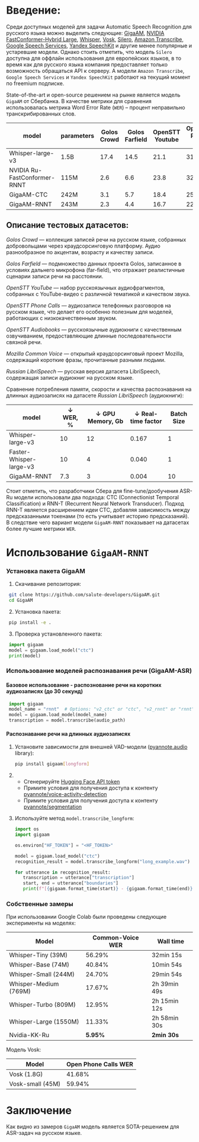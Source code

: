 # Введение:

Среди доступных моделей для задачи Automatic Speech Recognition для русского языка можно выделить следующие: [GigaAM](https://github.com/salute-developers/GigaAM), [NVIDIA FastConformer-Hybrid Large](https://huggingface.co/nvidia/stt_kk_ru_fastconformer_hybrid_large), [Whisper](https://github.com/openai/whisper), [Vosk](https://github.com/alphacep/vosk), [Silero](https://github.com/snakers4/silero-models), [Amazon Transcribe](https://aws.amazon.com/ru/transcribe/pricing/), [Google Speech Services](https://cloudfresh.com/ru/cloud-blog/google-speech-to-text-zachem-ispolzovat/), [Yandex SpeechKit](https://yandex.cloud/ru-kz/services/speechkit) и другие менее популярные и устаревшие модели. Однако стоить отметить, что модель `Silero` доступна для оффлайн использования для европейских языков, в то время как для русского языка компания предоставляет только возможность обращаться API к серверу. А модели `Amazon Transcribe`, `Google Speech Services` и `Yandex SpeechKit` работают на текущий момент по freemium подписке. 

State-of-the-art и open-source решением на рынке является модель `GigaAM` от Сбербанка. В качестве метрики для сравнения использовалась метрика Word Error Rate (`WER`) – процент неправильно транскрибированных слов.

| model                        | parameters | Golos Crowd | Golos Farfield | OpenSTT Youtube | OpenSTT Phone calls | OpenSTT Audiobooks | Mozilla Common Voice | Russian LibriSpeech |
|------------------------------|------------|-------------|----------------|-----------------|---------------------|--------------------|----------------------|---------------------|
| Whisper-large-v3             | 1.5B       | 17.4        | 14.5           | 21.1            | 31.2                | 17.0               | 5.3                  | 9.0                 |
| NVIDIA Ru-FastConformer-RNNT | 115M       | 2.6         | 6.6            | 23.8            | 32.9                | 16.4               | 2.7                  | 11.6                |
| GigaAM-CTC                   | 242M       | 3.1         | 5.7            | 18.4            | 25.6                | 15.1               | 1.7                  | 8.1                 |
| GigaAM-RNNT                  | 243M       | 2.3         | 4.4            | 16.7            | 22.9                | 13.9               | 0.9                  | 7.4                 |
## Описание тестовых датасетов:

_Golos Crowd_ — коллекция записей речи на русском языке, собранных добровольцами через краудсорсинговую платформу. Аудио разнообразное по акцентам, возрасту и качеству записи.

_Golos Farfield_ — подмножество данных проекта Golos, записанное в условиях дальнего микрофона (far-field), что отражает реалистичные сценарии записи речи на расстоянии.

_OpenSTT YouTube_ — набор русскоязычных аудиофрагментов, собранных с YouTube-видео с различной тематикой и качеством звука.

_OpenSTT Phone Calls_ — аудиозаписи телефонных разговоров на русском языке, что делает его особенно полезным для моделей, работающих с низкокачественным звуком.

_OpenSTT Audiobooks_ — русскоязычные аудиокниги с качественным озвучиванием, предоставляющие длинные последовательности связной речи.

_Mozilla Common Voice_ — открытый краудсорсинговый проект Mozilla, содержащий короткие фразы, прочитанные разными людьми. 

_Russian LibriSpeech_ — русская версия датасета LibriSpeech, содержащая записи аудиокниг на русском языке.

Сравнение потребления памяти, скорости и качества распознавания на длинных аудиозаписях на датасете _Russian LibriSpeech_ (аудиокниги): 

| model                   | ↓ WER, % | ↓ GPU Memory, Gb | ↓ Real-time factor | Batch Size |
|-------------------------|----------|------------------|--------------------|------------|
| Whisper-large-v3        | 10       | 12               | 0.167              | 1          |
| Faster-Whisper-large-v3 | 10       | 4                | 0.040              | 1          |
| GigaAM-RNNT             | 7.3      | 3                | 0.004              | 10         |

Стоит отметить, что разработчики Сбера для fine-tune/дообучения ASR-Ru модели использовали два подхода: CTC (Connectionist Temporal Classification) и RNN-T (Recurrent Neural Network Transducer). Подход RNN-T является расширением идеи CTC, добавляя зависимость между предсказанными токенами (то есть учитывает историю предсказаний). В следствие чего вариант модели `GigaAM-RNNT` показывает на датасетах более лучшие метрики `WER`. 

# Использование `GigaAM-RNNT`

### Установка пакета GigaAM

1. Скачивание репозитория:
  ```bash
   git clone https://github.com/salute-developers/GigaAM.git
   cd GigaAM
   ```
2. Установка пакета:
  ```bash
   pip install -e .
   ```

3. Проверка установленного пакета:
  ```python
   import gigaam
   model = gigaam.load_model("ctc")
   print(model)
   ```

### Использование моделей распознавания речи (GigaAM-ASR)

  #### Базовое использование - распознование речи на коротких аудиозаписях (до 30 секунд)
  ```python
   import gigaam
   model_name = "rnnt"  # Options: "v2_ctc" or "ctc", "v2_rnnt" or "rnnt", "v1_ctc", "v1_rnnt"
   model = gigaam.load_model(model_name)
   transcription = model.transcribe(audio_path)
   ```

  #### Распознавание речи на длинных аудиозаписях
  1. Установите зависимости для внешней VAD-модели ([pyannote.audio](https://github.com/pyannote/pyannote-audio) library):
      ```bash
      pip install gigaam[longform]
      ```
  2. 
      * Сгенерируйте [Hugging Face API token](https://huggingface.co/docs/hub/security-tokens)
      * Примите условия для получения доступа к контенту [pyannote/voice-activity-detection](https://huggingface.co/pyannote/voice-activity-detection)
      * Примите условия для получения доступа к контенту [pyannote/segmentation](https://huggingface.co/pyannote/segmentation)
  
  3. Используйте метод ```model.transcribe_longform```:
      ```python
      import os
      import gigaam

      os.environ["HF_TOKEN"] = "<HF_TOKEN>"

      model = gigaam.load_model("ctc")
      recognition_result = model.transcribe_longform("long_example.wav")

      for utterance in recognition_result:
         transcription = utterance["transcription"]
         start, end = utterance["boundaries"]
         print(f"[{gigaam.format_time(start)} - {gigaam.format_time(end)}]: {transcription}")
      ```  
     
### Собственные замеры
При использовании Google Colab были проведены следующие эксперименты на моделях:

| Model               | Common-Voice WER | Wall time      |
|---------------------|------------------|----------------|
| Whisper-Tiny (39M)   | 56.29%            | 32min 15s      |
| Whisper-Base (74M)   | 40.84%            | 10min 54s      |
| Whisper-Small (244M) | 24.70%            | 29min 54s      |
| Whisper-Medium (769M)| 17.67%            | 2h 39min 49s   |
| Whisper-Turbo (809M) | 12.95%            | 2h 15min 12s   |
| Whisper-Large (1550M)| 11.33%            | 2h 58min 30s   |
| Nvidia-KK-Ru         | **5.95%**             | **2min 30s**       |

Модель Vosk:

| Model            | Open Phone Calls WER |
|------------------|----------------------|
| Vosk (1.8G)      | 41.68%               |
| Vosk-small (45M) | 59.94%               |

# Заключение
Как видно из замеров `GigaAM` модель является SOTA-решением для ASR-задач на русском языке.